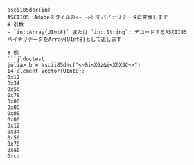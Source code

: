 ````
ascii85dec(in)
ASCII85（Adobeスタイルの<~ ~>）をバイナリデータに変換します
# 引数
- `in::Array{UInt8}` または `in::String`: デコードするASCII85
バイナリデータをArray{UInt8}として返します

# 例
```jldoctest
julia> b = ascii85dec("<~&i<X6z&i<X6X3C~>")
14-element Vector{UInt8}:
0x12
0x34
0x56
0x78
0x00
0x00
0x00
0x00
0x12
0x34
0x56
0x78
0xab
0xcd
````
